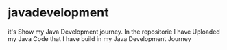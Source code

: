 # javadevelopment
it's Show my Java Development journey. In the repositorie I have Uploaded my Java Code that I have build in my Java Development Journey
